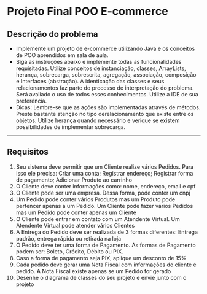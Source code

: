 # Projeto Final POO E-commerce
## Descrição do problema
- Implemente um projeto de e-commerce utilizando Java e os conceitos de POO aprendidos em sala de aula.
- Siga as instruções abaixo e implemente todas as funcionalidades requisitadas. Utilize conceitos de instanciação, classes, ArrayLists, herança, sobrecarga, sobrescrita, agregação, associação, composição e Interfaces (abstração). A identicação das classes e seus relacionamentos faz parte do processo de interpretação do problema. Será avaliado o uso de todos esses conhecimentos. Utilize a IDE de sua preferência.
- Dicas: Lembre-se que as ações são implementadas através de métodos. Preste bastante atenção no tipo derelacionamento que existe entre os objetos. Utilize herança quando necessário e verique se existem possibilidades de implementar sobrecarga.

---

## Requisitos
1. Seu sistema deve permitir que um Cliente realize vários Pedidos. Para isso ele precisa:
Criar uma conta;
Registrar endereço;
Registrar forma de pagamento;
Adicionar Produto ao carrinho
2. O Cliente deve conter informações como: nome, endereço, email e cpf
3. O Cliente pode ser uma empresa. Dessa forma, pode conter um cnpj
4. Um Pedido pode conter vários Produtos mas um Produto pode pertencer apenas a um Pedido. Um Cliente
pode fazer vários Pedidos mas um Pedido pode conter apenas um Cliente
5. O Cliente pode entrar em contato com um Atendente Virtual. Um Atendente Virtual pode atender vários
Clientes
6. A Entrega do Pedido deve ser realizada de 3 formas diferentes: Entrega padrão, entrega rápida ou retirada
na loja
7. O Pedido deve ter uma forma de Pagamento. As formas de Pagamento podem ser: Boleto, Crédito, Débito
ou PIX.
8. Caso a forma de pagamento seja PIX, aplique um desconto de 15%
9. Cada pedido deve gerar uma Nota Fiscal com informações do cliente e pedido. A Nota Fiscal existe apenas
se um Pedido for gerado
10. Desenhe o diagrama de classes do seu projeto e envie junto com o projeto

